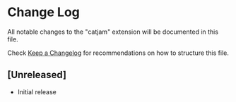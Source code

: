 # Change Log

All notable changes to the "catjam" extension will be documented in this file.

Check [Keep a Changelog](http://keepachangelog.com/) for recommendations on how to structure this file.

## [Unreleased]

- Initial release